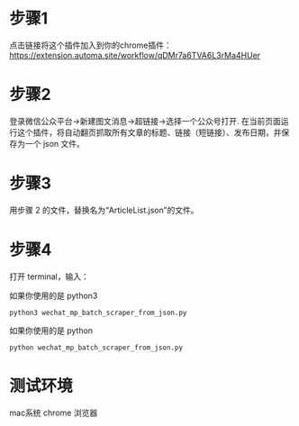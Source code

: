 # 步骤1
点击链接将这个插件加入到你的chrome插件：
https://extension.automa.site/workflow/qDMr7a6TVA6L3rMa4HUer

# 步骤2
登录微信公众平台->新建图文消息->超链接->选择一个公众号打开.
在当前页面运行这个插件，将自动翻页抓取所有文章的标题、链接（短链接）、发布日期，并保存为一个 json 文件。

# 步骤3

用步骤 2 的文件，替换名为“ArticleList.json”的文件。

# 步骤4
打开 terminal，输入：

如果你使用的是 python3
```
python3 wechat_mp_batch_scraper_from_json.py
```

如果你使用的是 python
```
python wechat_mp_batch_scraper_from_json.py
```

# 测试环境
mac系统
chrome 浏览器
